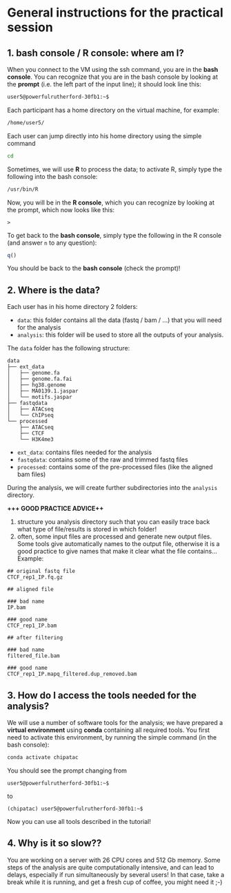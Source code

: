 # General instructions for the practical session

## 1. bash console / R console: where am I?


When you connect to the VM using the ssh command, you are in the **bash console**. You can recognize that you are in the bash console by looking at the **prompt** (i.e. the left part of the input line); it should look line this:

```bash
user5@powerfulrutherford-30fb1:~$
```

Each participant has a home directory on the virtual machine, for example:

```bash
/home/user5/
```

Each user can jump directly into his home directory using the simple command

```bash
cd
````



Sometimes, we will use **R** to process the data; to activate R, simply type the following into the bash console:

```bash
/usr/bin/R
```

Now, you will be in the **R console**, which you can recognize by looking at the prompt, which now looks like this:

```
> 
```

To get back to the **bash console**, simply type the following in the R console (and answer `n` to any question):

```r
q()
```

You should be back to the **bash console** (check the prompt)!

## 2. Where is the data?

Each user has in his home directory 2 folders:
* `data`: this folder contains all the data (fastq / bam / ...) that you will need for the analysis
* `analysis`: this folder will be used to store all the outputs of your analysis.

The `data` folder has the following structure:

```
data
├── ext_data
│   ├── genome.fa
│   ├── genome.fa.fai
│   ├── hg38.genome
│   ├── MA0139.1.jaspar
│   └── motifs.jaspar
├── fastqdata
│   ├── ATACseq
│   └── ChIPseq
└── processed
    ├── ATACseq
    ├── CTCF
    └── H3K4me3
```

* `ext_data`: contains files  needed for the analysis
* `fastqdata`: contains some of the raw and trimmed fastq files
* `processed`: contains some of the pre-processed files (like the aligned bam files)

During the analysis, we will create further subdirectories into the `analysis` directory.

**+++ GOOD PRACTICE ADVICE++**
 
1. structure you analysis directory such that you can easily trace back what type of file/results is stored in which folder!
2. often, some input files are processed and generate new output files. Some tools give automatically names to the output file, otherwise it is a good practice to give names that make it clear what the file contains...
Example:
```
## original fastq file
CTCF_rep1_IP.fq.gz

## aligned file

### bad name
IP.bam 

### good name
CTCF_rep1_IP.bam

## after filtering

### bad name
filtered_file.bam

### good name
CTCF_rep1_IP.mapq_filtered.dup_removed.bam
```

## 3. How do I access the tools needed for the analysis?

We will use a number of software tools for the analysis; we have prepared a **virtual environment** using **conda** containing all required tools. You first need to activate this environment, by running the simple command (in the bash console):

```bash
conda activate chipatac
```

You should see the prompt changing from 

```
user5@powerfulrutherford-30fb1:~$
```
to
```
(chipatac) user5@powerfulrutherford-30fb1:~$
```

Now you can use all tools described in the tutorial!

## 4. Why is it so slow??

You are working on a server with 26 CPU cores and 512 Gb memory. Some steps of the analysis are quite computationally intensive, and can lead to delays, especially if run simultaneously by several users! In that case, take a break while it is running, and get a fresh cup of coffee, you might need it ;-)